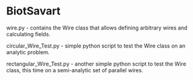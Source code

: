 # BiotSavart
wire.py - contains the Wire class that allows defining arbitrary wires and calculating fields. 

circular_Wire_Test.py - simple python script to test the Wire class on an analytic problem.

rectangular_Wire_Test.py - another simple python script to test the Wire class, this time on a semi-analytic set of parallel wires. 
